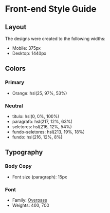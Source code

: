 # Front-end Style Guide

## Layout

The designs were created to the following widths:

- Mobile: 375px
- Desktop: 1440px

## Colors

### Primary

- Orange: hsl(25, 97%, 53%)

### Neutral

- titulo: hsl(0, 0%, 100%)
- paragrafo: hsl(217, 12%, 63%)
- seletores: hsl(216, 12%, 54%)
- fundo-seletores: hsl(213, 19%, 18%)
- fundo: hsl(216, 12%, 8%)

## Typography

### Body Copy

- Font size (paragraph): 15px

### Font

- Family: [Overpass](https://fonts.google.com/specimen/Overpass)
- Weights: 400, 700
